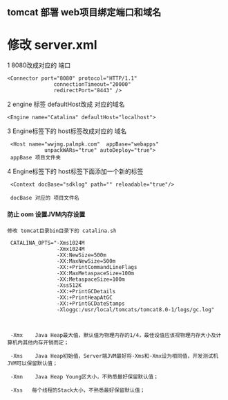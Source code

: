 ## tomcat 部署 web项目绑定端口和域名 

# 修改 server.xml  
    
 1 8080改成对应的 端口
   
    <Connector port="8080" protocol="HTTP/1.1"
                   connectionTimeout="20000"
                   redirectPort="8443" />
                   
2  engine 标签 defaultHost改成 对应的域名

    <Engine name="Catalina" defaultHost="localhost">

3   Engine标签下的 host标签改成对应的 域名

     <Host name="wwjmg.palmpk.com"  appBase="webapps"
                unpackWARs="true" autoDeploy="true">
     appBase 项目文件夹
    
4    Engine标签下的 host标签下面添加一个新的标签 

     <Context docBase="sdklog" path="" reloadable="true"/>
     
     docBase 对应的 项目文件名


#### 防止 oom 设置JVM内存设置

    修改 tomcat目录bin目录下的 catalina.sh

     CATALINA_OPTS="-Xms1024M
                    -Xmx1024M
                    -XX:NewSize=500m 
                    -XX:MaxNewSize=500m
                    -XX:+PrintCommandLineFlags 
                    -XX:MaxMetaspaceSize=100m 
                    -XX:MetaspaceSize=100m 
                    -Xss512K 
                    -XX:+PrintGCDetails
                    -XX:+PrintHeapAtGC
                    -XX:+PrintGCDateStamps
                    -Xloggc:/usr/local/tomcats/tomcat8.0-1/logs/gc.log"
                    
     
     
     -Xmx    Java Heap最大值，默认值为物理内存的1/4，最佳设值应该视物理内存大小及计算机内其他内存开销而定；
     
     -Xms    Java Heap初始值，Server端JVM最好将-Xms和-Xmx设为相同值，开发测试机JVM可以保留默认值；
     
     -Xmn    Java Heap Young区大小，不熟悉最好保留默认值；
     
     -Xss   每个线程的Stack大小，不熟悉最好保留默认值；
